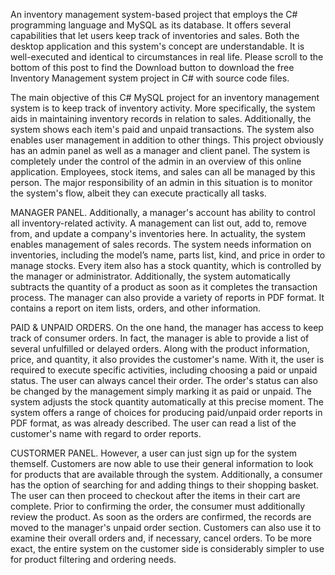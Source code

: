 An inventory management system-based project that employs the C# programming language and MySQL as its database. It offers several capabilities that let users keep track of inventories and sales. Both the desktop application and this system's concept are understandable. It is well-executed and identical to circumstances in real life. Please scroll to the bottom of this post to find the Download button to download the free Inventory Management system project in C# with source code files.

The main objective of this C# MySQL project for an inventory management system is to keep track of inventory activity. More specifically, the system aids in maintaining inventory records in relation to sales. Additionally, the system shows each item's paid and unpaid transactions. The system also enables user management in addition to other things. This project obviously has an admin panel as well as a manager and client panel. The system is completely under the control of the admin in an overview of this online application. Employees, stock items, and sales can all be managed by this person. The major responsibility of an admin in this situation is to monitor the system's flow, albeit they can execute practically all tasks.

MANAGER PANEL.
Additionally, a manager's account has ability to control all inventory-related activity. A management can list out, add to, remove from, and update a company's inventories here. In actuality, the system enables management of sales records. The system needs information on inventories, including the model’s name, parts list, kind, and price in order to manage stocks. Every item also has a stock quantity, which is controlled by the manager or administrator. Additionally, the system automatically subtracts the quantity of a product as soon as it completes the transaction process. The manager can also provide a variety of reports in PDF format. It contains a report on item lists, orders, and other information.

PAID & UNPAID ORDERS.
On the one hand, the manager has access to keep track of consumer orders. In fact, the manager is able to provide a list of several unfulfilled or delayed orders. Along with the product information, price, and quantity, it also provides the customer's name. With it, the user is required to execute specific activities, including choosing a paid or unpaid status. The user can always cancel their order. The order's status can also be changed by the management simply marking it as paid or unpaid. The system adjusts the stock quantity automatically at this precise moment. The system offers a range of choices for producing paid/unpaid order reports in PDF format, as was already described. The user can read a list of the customer's name with regard to order reports.


CUSTORMER PANEL.
However, a user can just sign up for the system themself. Customers are now able to use their general information to look for products that are available through the system. Additionally, a consumer has the option of searching for and adding things to their shopping basket. The user can then proceed to checkout after the items in their cart are complete. Prior to confirming the order, the consumer must additionally review the product. As soon as the orders are confirmed, the records are moved to the manager's unpaid order section. Customers can also use it to examine their overall orders and, if necessary, cancel orders. To be more exact, the entire system on the customer side is considerably simpler to use for product filtering and ordering needs.
